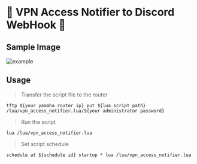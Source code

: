 # 🎉 VPN Access Notifier to Discord WebHook 🎉
## Sample Image
![example](https://github.com/naoido/VpnAccessNotifier4YamahaRouer/assets/54303857/143a5def-d7a2-456c-ad43-d5c2e873158c)


## Usage 
> Transfer the script file to the router
```
tftp ${your yamaha router ip} put ${lua script path} /lua/vpn_access_notifier.lua/${your administrator password}
```

  
> Run the script
```
lua /lua/vpn_access_notifier.lua
```

  
> Set script schedule
```
schedule at ${schedule id} startup * lua /lua/vpn_access_notifier.lua
```
